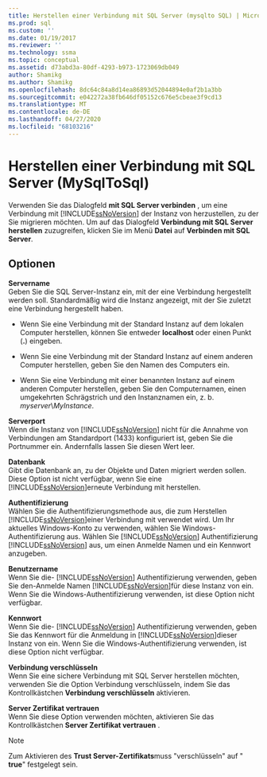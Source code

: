 ```yaml
---
title: Herstellen einer Verbindung mit SQL Server (mysqlto SQL) | Microsoft-Dokumentation
ms.prod: sql
ms.custom: ''
ms.date: 01/19/2017
ms.reviewer: ''
ms.technology: ssma
ms.topic: conceptual
ms.assetid: d73abd3a-80df-4293-b973-1723069db049
author: Shamikg
ms.author: Shamikg
ms.openlocfilehash: 8dc64c84a8d14ea86893d52044894e0af2b1a3bb
ms.sourcegitcommit: e042272a38fb646df05152c676e5cbeae3f9cd13
ms.translationtype: MT
ms.contentlocale: de-DE
ms.lasthandoff: 04/27/2020
ms.locfileid: "68103216"
---
```

# <a name="connect-to-sql-server-mysqltosql"></a>Herstellen einer Verbindung mit SQL Server (MySqlToSql)
Verwenden Sie das Dialogfeld **mit SQL Server verbinden** , um eine Verbindung mit [!INCLUDE[ssNoVersion](../../includes/ssnoversion-md.md)] der Instanz von herzustellen, zu der Sie migrieren möchten. Um auf das Dialogfeld **Verbindung mit SQL Server herstellen** zuzugreifen, klicken Sie im Menü **Datei** auf **Verbinden mit SQL Server**.  
  
## <a name="options"></a>Optionen  
**Servername**  
Geben Sie die SQL Server-Instanz ein, mit der eine Verbindung hergestellt werden soll. Standardmäßig wird die Instanz angezeigt, mit der Sie zuletzt eine Verbindung hergestellt haben.  
  
-   Wenn Sie eine Verbindung mit der Standard Instanz auf dem lokalen Computer herstellen, können Sie entweder **localhost** oder einen Punkt (**.**) eingeben.  
  
-   Wenn Sie eine Verbindung mit der Standard Instanz auf einem anderen Computer herstellen, geben Sie den Namen des Computers ein.  
  
-   Wenn Sie eine Verbindung mit einer benannten Instanz auf einem anderen Computer herstellen, geben Sie den Computernamen, einen umgekehrten Schrägstrich und den Instanznamen ein, z. b. *myserver*\\*MyInstance*.  
  
**Serverport**  
Wenn die Instanz von [!INCLUDE[ssNoVersion](../../includes/ssnoversion-md.md)] nicht für die Annahme von Verbindungen am Standardport (1433) konfiguriert ist, geben Sie die Portnummer ein. Andernfalls lassen Sie diesen Wert leer.  
  
**Datenbank**  
Gibt die Datenbank an, zu der Objekte und Daten migriert werden sollen. Diese Option ist nicht verfügbar, wenn Sie eine [!INCLUDE[ssNoVersion](../../includes/ssnoversion-md.md)]erneute Verbindung mit herstellen.  
  
**Authentifizierung**  
Wählen Sie die Authentifizierungsmethode aus, die zum Herstellen [!INCLUDE[ssNoVersion](../../includes/ssnoversion-md.md)]einer Verbindung mit verwendet wird. Um Ihr aktuelles Windows-Konto zu verwenden, wählen Sie Windows-Authentifizierung aus. Wählen Sie [!INCLUDE[ssNoVersion](../../includes/ssnoversion-md.md)] Authentifizierung [!INCLUDE[ssNoVersion](../../includes/ssnoversion-md.md)] aus, um einen Anmelde Namen und ein Kennwort anzugeben.  
  
**Benutzername**  
Wenn Sie die- [!INCLUDE[ssNoVersion](../../includes/ssnoversion-md.md)] Authentifizierung verwenden, geben Sie den-Anmelde Namen [!INCLUDE[ssNoVersion](../../includes/ssnoversion-md.md)]für diese Instanz von ein. Wenn Sie die Windows-Authentifizierung verwenden, ist diese Option nicht verfügbar.  
  
**Kennwort**  
Wenn Sie die- [!INCLUDE[ssNoVersion](../../includes/ssnoversion-md.md)] Authentifizierung verwenden, geben Sie das Kennwort für die Anmeldung in [!INCLUDE[ssNoVersion](../../includes/ssnoversion-md.md)]dieser Instanz von ein. Wenn Sie die Windows-Authentifizierung verwenden, ist diese Option nicht verfügbar.  
  
**Verbindung verschlüsseln**  
Wenn Sie eine sichere Verbindung mit SQL Server herstellen möchten, verwenden Sie die Option Verbindung verschlüsseln, indem Sie das Kontrollkästchen **Verbindung verschlüsseln** aktivieren.  
  
**Server Zertifikat vertrauen**  
Wenn Sie diese Option verwenden möchten, aktivieren Sie das Kontrollkästchen **Server Zertifikat vertrauen** .  
  
> [!NOTE]  
> Zum Aktivieren des **Trust Server-Zertifikats**muss "verschlüsseln" auf " **true**" festgelegt sein.  
  
